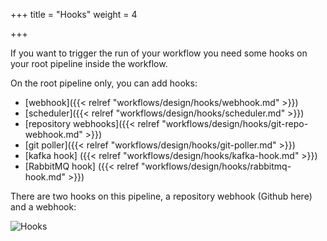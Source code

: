+++
title = "Hooks"
weight = 4

+++

If you want to trigger the run of your workflow you need some hooks on your root pipeline inside the workflow.

On the root pipeline only, you can add hooks:

* [webhook]({{< relref "workflows/design/hooks/webhook.md" >}})
* [scheduler]({{< relref "workflows/design/hooks/scheduler.md" >}})
* [repository webhooks]({{< relref "workflows/design/hooks/git-repo-webhook.md" >}})
* [git poller]({{< relref "workflows/design/hooks/git-poller.md" >}})
* [kafka hook] ({{< relref "workflows/design/hooks/kafka-hook.md" >}})
* [RabbitMQ hook] ({{< relref "workflows/design/hooks/rabbitmq-hook.md" >}})

There are two hooks on this pipeline, a repository webhook (Github here) and a webhook:

![Hooks](/images/workflows.design.hooks.png)
